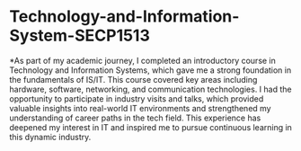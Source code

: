 # Technology-and-Information-System-SECP1513

*As part of my academic journey, I completed an introductory course in Technology and Information Systems, which gave me a strong foundation in the fundamentals of IS/IT. This course covered key areas including hardware, software, networking, and communication technologies. I had the opportunity to participate in industry visits and talks, which provided valuable insights into real-world IT environments and strengthened my understanding of career paths in the tech field. This experience has deepened my interest in IT and inspired me to pursue continuous learning in this dynamic industry.
